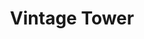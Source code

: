 ---
title: Vintage Tower
phone: (408) 297-4705
website: http://www.vintagetower.freeservers.com/
management: Matusich & Raich Property Management
tags: []
---
